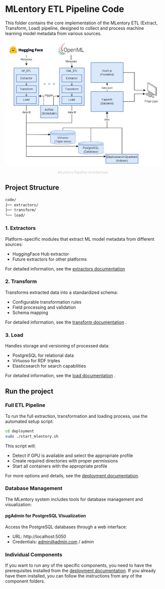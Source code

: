 # MLentory ETL Pipeline Code

This folder contains the core implementation of the MLentory ETL (Extract, Transform, Load) pipeline, designed to collect and process machine learning model metadata from various sources.

<img src="../docs/Readme_images/MLentory Backend TDD Diagrams-Main_component_interaction_Diagram_v3.png"/>
<p style="text-align: center; font-size: 0.8em; color: #cccccc">MLentory Pipeline Architecture</p>

## Project Structure

```cmd
code/
├── extractors/   
├── transform/   
└── load/        
```

### 1. Extractors

Platform-specific modules that extract ML model metadata from different sources:
- HuggingFace Hub extractor
- Future extractors for other platforms

For detailed information, see the [extractors documentation](extractors/README.md)

### 2. Transform

Transforms extracted data into a standardized schema:
- Configurable transformation rules
- Field processing and validation
- Schema mapping

For detailed information, see the [transform documentation](transform/README.md) .

### 3. Load
Handles storage and versioning of processed data:
- PostgreSQL for relational data
- Virtuoso for RDF triples
- Elasticsearch for search capabilities

For detailed information, see the [load documentation](load/README.md) .

## Run the project

### Full ETL Pipeline

To run the full extraction, transformation and loading process, use the automated setup script:

```bash
cd deployment
sudo ./start_mlentory.sh
```

This script will:
- Detect if GPU is available and select the appropriate profile
- Create required directories with proper permissions
- Start all containers with the appropriate profile

For more options and details, see the [deployment documentation](../deployment/README.md).

### Database Management

The MLentory system includes tools for database management and visualization:

#### pgAdmin for PostgreSQL Visualization

Access the PostgreSQL databases through a web interface:
- URL: http://localhost:5050
- Credentials: admin@admin.com / admin


### Individual Components

If you want to run any of the specific components, you need to have the prerequisites installed from the [deployment documentation](../deployment/README.md#prerequisites). If you already have them installed, you can follow the instructions from any of the component folders.




